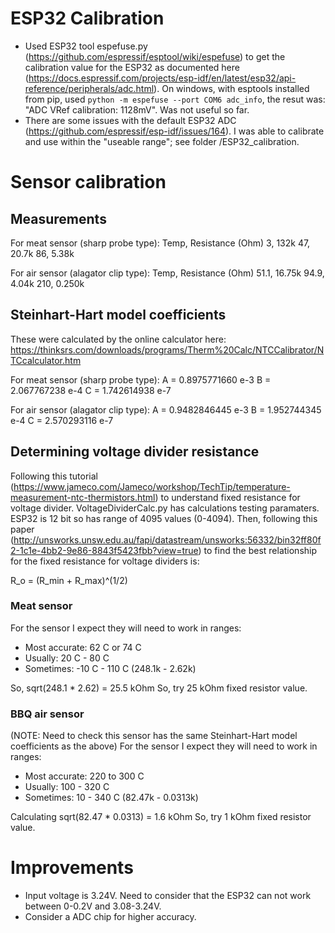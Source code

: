 # ESP32 Calibration
* Used ESP32 tool espefuse.py (https://github.com/espressif/esptool/wiki/espefuse) to get the calibration value for the ESP32 as documented here (https://docs.espressif.com/projects/esp-idf/en/latest/esp32/api-reference/peripherals/adc.html). On windows, with esptools installed from pip, used `python -m espefuse --port COM6 adc_info`, the  resut was: "ADC VRef calibration: 1128mV". Was not useful so far.
* There are some issues with the default ESP32 ADC (https://github.com/espressif/esp-idf/issues/164). I was able to calibrate and use within the "useable range"; see folder /ESP32_calibration.

# Sensor calibration
## Measurements
For meat sensor (sharp probe type):
Temp, Resistance (Ohm)
3, 132k
47, 20.7k
86, 5.38k

For air sensor (alagator clip type):
Temp, Resistance (Ohm)
51.1, 16.75k
94.9, 4.04k
210, 0.250k

## Steinhart-Hart model coefficients
These were calculated by the online calculator here: https://thinksrs.com/downloads/programs/Therm%20Calc/NTCCalibrator/NTCcalculator.htm

For meat sensor (sharp probe type):
A = 0.8975771660 e-3
B = 2.067767238 e-4
C = 1.742614938 e-7

For air sensor (alagator clip type):
A = 0.9482846445 e-3
B = 1.952744345 e-4
C = 2.570293116 e-7

## Determining voltage divider resistance
Following this tutorial (https://www.jameco.com/Jameco/workshop/TechTip/temperature-measurement-ntc-thermistors.html) to understand fixed resistance for voltage divider. VoltageDividerCalc.py has calculations testing paramaters. ESP32 is 12 bit so has range of 4095 values (0-4094). Then, following this paper (http://unsworks.unsw.edu.au/fapi/datastream/unsworks:56332/bin32ff80f2-1c1e-4bb2-9e86-8843f5423fbb?view=true) to find the best relationship for the fixed resistance for voltage dividers is:

R_o = (R_min + R_max)^(1/2)

### Meat sensor
For the sensor I expect they will need to work in ranges:
* Most accurate: 62 C or 74 C
* Usually: 20 C - 80 C
* Sometimes: -10 C - 110 C (248.1k - 2.62k)

So, sqrt(248.1 * 2.62) = 25.5 kOhm
So, try 25 kOhm fixed resistor value.

### BBQ air sensor
(NOTE: Need to check this sensor has the same Steinhart-Hart model coefficients as the above)
For the sensor I expect they will need to work in ranges:
* Most accurate: 220 to 300 C
* Usually: 100 - 320 C
* Sometimes: 10 - 340 C (82.47k -  0.0313k)

Calculating sqrt(82.47 * 0.0313) = 1.6 kOhm
So, try 1 kOhm fixed resistor value.

# Improvements
* Input voltage is 3.24V. Need to consider that the ESP32 can not work between 0-0.2V and 3.08-3.24V.
* Consider a ADC chip for higher accuracy.